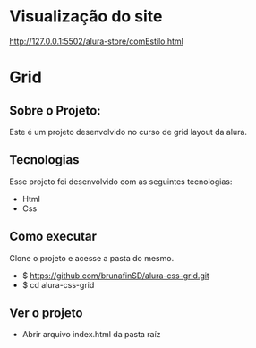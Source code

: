 # Visualização do site
http://127.0.0.1:5502/alura-store/comEstilo.html

# Grid

## Sobre o Projeto:
Este é um projeto desenvolvido no curso de grid layout da alura.

## Tecnologias
Esse projeto foi desenvolvido com as seguintes tecnologias:
- Html
- Css

## Como executar
Clone o projeto e acesse a pasta do mesmo.

- $ https://github.com/brunafinSD/alura-css-grid.git
- $ cd alura-css-grid

## Ver o projeto
- Abrir arquivo index.html da pasta raíz
